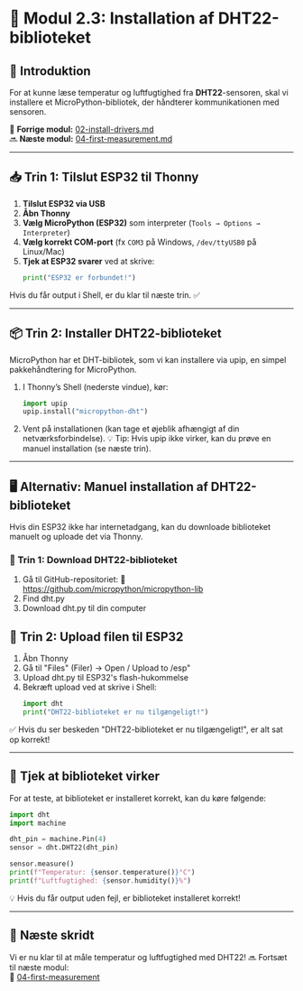# 💾 Modul 2.3: Installation af DHT22-biblioteket

## 📌 **Introduktion**
For at kunne læse temperatur og luftfugtighed fra **DHT22**-sensoren, skal vi installere et MicroPython-bibliotek, der håndterer kommunikationen med sensoren.

🔗 **Forrige modul:** [02-install-drivers.md](02-install-drivers.md)  
🔜 **Næste modul:** [04-first-measurement.md](04-first-measurement.md)  

---

## 📥 **Trin 1: Tilslut ESP32 til Thonny**
1. **Tilslut ESP32 via USB**  
2. **Åbn Thonny**  
3. **Vælg MicroPython (ESP32)** som interpreter (`Tools → Options → Interpreter`)  
4. **Vælg korrekt COM-port** (fx `COM3` på Windows, `/dev/ttyUSB0` på Linux/Mac)  
5. **Tjek at ESP32 svarer** ved at skrive:
   ```python
   print("ESP32 er forbundet!")
   ```
Hvis du får output i Shell, er du klar til næste trin. ✅

---

## 📦 Trin 2: Installer DHT22-biblioteket
MicroPython har et DHT-bibliotek, som vi kan installere via upip, en simpel pakkehåndtering for MicroPython.
1. I Thonny’s Shell (nederste vindue), kør:
   ```python
   import upip
   upip.install("micropython-dht")
   ```
2. Vent på installationen (kan tage et øjeblik afhængigt af din netværksforbindelse).
💡 Tip: Hvis upip ikke virker, kan du prøve en manuel installation (se næste trin).

---

## 🖥️ Alternativ: Manuel installation af DHT22-biblioteket
Hvis din ESP32 ikke har internetadgang, kan du downloade biblioteket manuelt og uploade det via Thonny.

### 📂 Trin 1: Download DHT22-biblioteket
1. Gå til GitHub-repositoriet: 🔗 https://github.com/micropython/micropython-lib
2. Find dht.py
3. Download dht.py til din computer

## 📡 Trin 2: Upload filen til ESP32
1. Åbn Thonny
2. Gå til "Files" (Filer) → Open / Upload to /esp"
3. Upload dht.py til ESP32's flash-hukommelse
4. Bekræft upload ved at skrive i Shell:
   ```python
   import dht
   print("DHT22-biblioteket er nu tilgængeligt!")
   ```
✅ Hvis du ser beskeden "DHT22-biblioteket er nu tilgængeligt!", er alt sat op korrekt!

---

## 📌 Tjek at biblioteket virker
For at teste, at biblioteket er installeret korrekt, kan du køre følgende:
```python
import dht
import machine

dht_pin = machine.Pin(4)
sensor = dht.DHT22(dht_pin)

sensor.measure()
print(f"Temperatur: {sensor.temperature()}°C")
print(f"Luftfugtighed: {sensor.humidity()}%")
```
💡 Hvis du får output uden fejl, er biblioteket installeret korrekt!

---

## 🚀 Næste skridt
Vi er nu klar til at måle temperatur og luftfugtighed med DHT22!
🔜 Fortsæt til næste modul:    
📄 [04-first-measurement](04-first-measurement.md)
